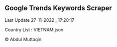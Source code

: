 

## Google Trends Keywords Scraper 
 
Last Update 27-11-2022 , 17:20:17

Country List :
VIETNAM.json



© Abdul Muttaqin 

